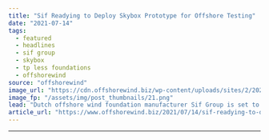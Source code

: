 ```yaml
---
title: "Sif Readying to Deploy Skybox Prototype for Offshore Testing"
date: "2021-07-14"
tags: 
  - featured
  - headlines
  - sif group
  - skybox
  - tp less foundations
  - offshorewind
source: "offshorewind"
image_url: "https://cdn.offshorewind.biz/wp-content/uploads/sites/2/2021/07/14122002/Sif-Group-Skybox.png"
image_fp: "/assets/img/post_thumbnails/21.png"
lead: "Dutch offshore wind foundation manufacturer Sif Group is set to deploy the first prototype"
article_url: "https://www.offshorewind.biz/2021/07/14/sif-readying-to-deploy-skybox-prototype-for-offshore-testing/"
---
```


---
